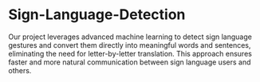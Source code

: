 # Sign-Language-Detection
Our project leverages advanced machine learning to detect sign language gestures and convert them directly into meaningful words and sentences, eliminating the need for letter-by-letter translation. This approach ensures faster and more natural communication between sign language users and others.
